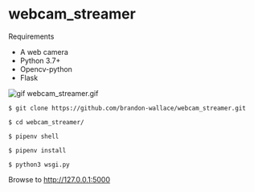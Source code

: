# webcam_streamer

Requirements

* A web camera
* Python 3.7+
* Opencv-python
* Flask


![gif webcam_streamer.gif](/webcam_streamer.gif)


```
$ git clone https://github.com/brandon-wallace/webcam_streamer.git

$ cd webcam_streamer/
```

```
$ pipenv shell

$ pipenv install
```

```
$ python3 wsgi.py
```

Browse to http://127.0.0.1:5000

